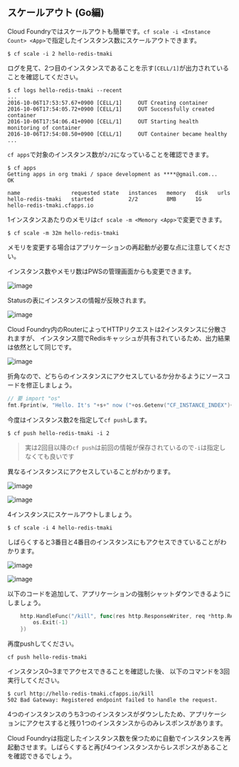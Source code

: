 ## スケールアウト (Go編)

Cloud Foundryではスケールアウトも簡単です。`cf scale -i <Instance Count> <App>`で指定したインスタンス数にスケールアウトできます。


``` console
$ cf scale -i 2 hello-redis-tmaki
```

ログを見て、2つ目のインスタンスであることを示す`[CELL/1]`が出力されていることを確認してください。

``` console
$ cf logs hello-redis-tmaki --recent
...
2016-10-06T17:53:57.67+0900 [CELL/1]     OUT Creating container
2016-10-06T17:54:05.72+0900 [CELL/1]     OUT Successfully created container
2016-10-06T17:54:06.41+0900 [CELL/1]     OUT Starting health monitoring of container
2016-10-06T17:54:08.50+0900 [CELL/1]     OUT Container became healthy
...
```

`cf apps`で対象のインスタンス数が`2/2`になっていることを確認できます。

``` console
$ cf apps
Getting apps in org tmaki / space development as ****@gmail.com...
OK

name                requested state   instances   memory   disk   urls   
hello-redis-tmaki   started           2/2         8MB      1G     hello-redis-tmaki.cfapps.io
```

1インスタンスあたりのメモリは`cf scale -m <Memory <App>`で変更できます。

``` console
$ cf scale -m 32m hello-redis-tmaki
```

メモリを変更する場合はアプリケーションの再起動が必要な点に注意してください。

インスタンス数やメモリ数はPWSの管理画面からも変更できます。

![image](https://qiita-image-store.s3.amazonaws.com/0/1852/fae8e9f5-10d9-9533-bcd7-620f6e912546.png)

Statusの表にインスタンスの情報が反映されます。

![image](https://qiita-image-store.s3.amazonaws.com/0/1852/f705c419-76fc-6231-9f7f-355f951220c2.png)

Cloud Foundry内のRouterによってHTTPリクエストは2インスタンスに分散されますが、
インスタンス間でRedisキャッシュが共有されているため、出力結果は依然として同じです。

![image](https://qiita-image-store.s3.amazonaws.com/0/1852/400626da-2594-931f-fe6f-7c214c9428f0.png)


折角なので、どちらのインスタンスにアクセスしているか分かるようにソースコードを修正しましょう。

``` go
// 要 import "os"
fmt.Fprint(w, "Hello. It's "+s+" now ("+os.Getenv("CF_INSTANCE_INDEX")+")")
```

今度はインスタンス数2を指定して`cf push`します。

``` console
$ cf push hello-redis-tmaki -i 2
```

> 実は2回目以降の`cf push`は前回の情報が保存されているので`-i`は指定しなくても良いです

異なるインスタンスにアクセスしていることがわかります。

![image](https://qiita-image-store.s3.amazonaws.com/0/1852/32dce963-9182-ff9c-9ddb-68cc0d82b234.png)

![image](https://qiita-image-store.s3.amazonaws.com/0/1852/5e60401f-badb-5ae9-316d-ead34a0f6a96.png)


4インスタンスにスケールアウトしましょう。

``` console
$ cf scale -i 4 hello-redis-tmaki
```

しばらくすると3番目と4番目のインスタンスにもアクセスできていることがわかります。

![image](https://qiita-image-store.s3.amazonaws.com/0/1852/43108205-695e-c6b7-eb10-f1f48822fb8f.png)

![image](https://qiita-image-store.s3.amazonaws.com/0/1852/04f8b62e-0c97-4ab3-4597-24a914d4f2a3.png)


以下のコードを追加して、アプリケーションの強制シャットダウンできるようにしましょう。

``` go
	http.HandleFunc("/kill", func(res http.ResponseWriter, req *http.Request) {
		os.Exit(-1)
	})
```

再度pushしてください。


```
cf push hello-redis-tmaki
```

インスタンス0~3までアクセスできることを確認した後、
以下のコマンドを3回実行してください。

```
$ curl http://hello-redis-tmaki.cfapps.io/kill
502 Bad Gateway: Registered endpoint failed to handle the request.
```

4つのインスタンスのうち3つのインスタンスがダウンしたため、アプリケーションにアクセスすると残り1つのインスタンスからのみレスポンスがあります。

Cloud Foundryは指定したインスタンス数を保つために自動でインスタンスを再起動させます。しばらくすると再び4つインスタンスからレスポンスがあることを確認できるでしょう。
